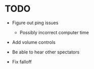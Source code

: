 # TODO
- Figure out ping issues
    - Possibly incorrect computer time
    
- Add volume controls
- Be able to hear other spectators
- Fix falloff